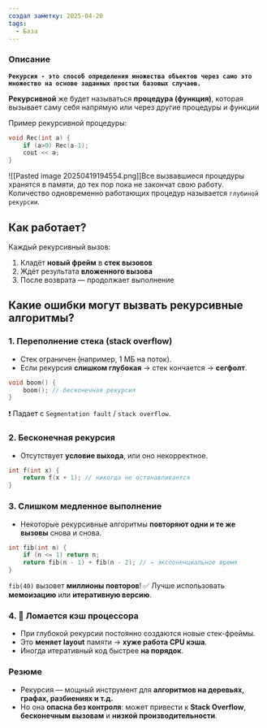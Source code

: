 ```yaml
---
создал заметку: 2025-04-20
tags:
  - База
---
```

### Описание
**`Рекурсия - это способ определения множества объектов через само это множество на основе заданных простых базовых случаев.`**

**Рекурсивной** же будет называться **процедура (функция)**, которая вызывает саму себя напрямую или через другие процедуры и функции

Пример рекурсивной процедуры:
```cpp
void Rec(int a) { 
	if (a>0) Rec(a-1); 
	cout << a; 
}
```
![[Pasted image 20250419194554.png]]Все вызвавшиеся процедуры хранятся в памяти, до тех пор пока не закончат свою работу. Количество одновременно работающих процедур называется `глубиной рекурсии`.

## Как работает?
Каждый рекурсивный вызов:
1. Кладёт **новый фрейм** в **стек вызовов**
2. Ждёт результата **вложенного вызова**
3. После возврата — продолжает выполнение

## Какие **ошибки** могут вызвать рекурсивные алгоритмы?
### 1. **Переполнение стека (stack overflow)**
- Стек ограничен (например, 1 МБ на поток).
- Если рекурсия **слишком глубокая** → стек кончается → **сегфолт**.
```cpp
void boom() {
    boom(); // бесконечная рекурсия
}
```
❗ Падает с `Segmentation fault` / `stack overflow`.
### 2. **Бесконечная рекурсия**
- Отсутствует **условие выхода**, или оно некорректное.
```cpp
int f(int x) {
    return f(x + 1); // никогда не останавливается
}
```
### 3. **Слишком медленное выполнение**
- Некоторые рекурсивные алгоритмы **повторяют одни и те же вызовы** снова и снова.
```cpp
int fib(int n) {
    if (n <= 1) return n;
    return fib(n - 1) + fib(n - 2); // ← экспоненциальное время
}
```
`fib(40)` вызовет **миллионы повторов**!
✅ Лучше использовать **мемоизацию** или **итеративную версию**.

### 4. 🧱 **Ломается кэш процессора**
- При глубокой рекурсии постоянно создаются новые стек-фреймы.
- Это **меняет layout** памяти → **хуже работа CPU кэша**.
- Иногда итеративный код быстрее **на порядок**.
### Резюме
- Рекурсия — мощный инструмент для **алгоритмов на деревьях, графах, разбиениях и т.д.**
- Но она **опасна без контроля**: может привести к **Stack Overflow**, **бесконечным вызовам** и **низкой производительности**.